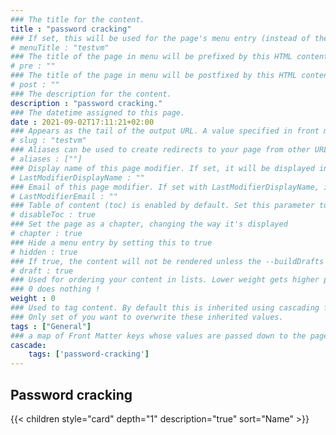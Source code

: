 ```yaml
---
### The title for the content.
title : "password cracking"
### If set, this will be used for the page's menu entry (instead of the `title` attribute)
# menuTitle : "testvm"
### The title of the page in menu will be prefixed by this HTML content
# pre : ""
### The title of the page in menu will be postfixed by this HTML content
# post : ""
### The description for the content.
description : "password cracking."
### The datetime assigned to this page.
date : 2021-09-02T17:11:21+02:00
### Appears as the tail of the output URL. A value specified in front matter will override the segment of the URL based on the filename.
# slug : "testvm"
### Aliases can be used to create redirects to your page from other URLs.
# aliases : [""]
### Display name of this page modifier. If set, it will be displayed in the footer.
# LastModifierDisplayName : ""
### Email of this page modifier. If set with LastModifierDisplayName, it will be displayed in the footer
# LastModifierEmail : ""
### Table of content (toc) is enabled by default. Set this parameter to true to disable it.
# disableToc : true
### Set the page as a chapter, changing the way it's displayed
# chapter : true
### Hide a menu entry by setting this to true
# hidden : true
### If true, the content will not be rendered unless the --buildDrafts flag is passed to the hugo command.
# draft : true
### Used for ordering your content in lists. Lower weight gets higher precedence. So content with lower weight will come first.
### 0 does nothing !
weight : 0
### Used to tag content. By default this is inherited using cascading from _index.md files
### Only set of you want to overwrite these inherited values.
tags : ["General"]
### a map of Front Matter keys whose values are passed down to the page’s descendants unless overwritten by self or a closer ancestor’s cascade. 
cascade:
    tags: ['password-cracking']
---
```


## Password cracking

{{< children style="card" depth="1" description="true" sort="Name" >}}
